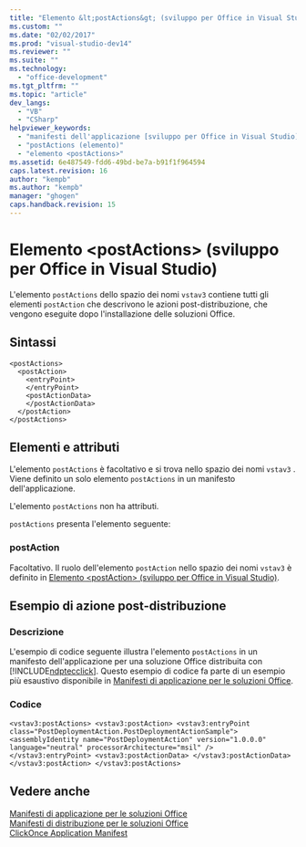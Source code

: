 ```yaml
---
title: "Elemento &lt;postActions&gt; (sviluppo per Office in Visual Studio) | Microsoft Docs"
ms.custom: ""
ms.date: "02/02/2017"
ms.prod: "visual-studio-dev14"
ms.reviewer: ""
ms.suite: ""
ms.technology: 
  - "office-development"
ms.tgt_pltfrm: ""
ms.topic: "article"
dev_langs: 
  - "VB"
  - "CSharp"
helpviewer_keywords: 
  - "manifesti dell'applicazione [sviluppo per Office in Visual Studio], elemento <postActions>"
  - "postActions (elemento)"
  - "elemento <postActions>"
ms.assetid: 6e487549-fdd6-49bd-be7a-b91f1f964594
caps.latest.revision: 16
author: "kempb"
ms.author: "kempb"
manager: "ghogen"
caps.handback.revision: 15
---
```

# Elemento &lt;postActions&gt; (sviluppo per Office in Visual Studio)
  L'elemento `postActions` dello spazio dei nomi `vstav3`  contiene tutti gli elementi `postAction` che descrivono le azioni post\-distribuzione, che vengono eseguite dopo l'installazione delle soluzioni Office.  
  
## Sintassi  
  
```  
<postActions>  
  <postAction>  
    <entryPoint>  
    </entryPoint>  
    <postActionData>  
    </postActionData>  
  </postAction>  
</postActions>  
```  
  
## Elementi e attributi  
 L'elemento `postActions` è facoltativo e si trova nello spazio dei nomi `vstav3` . Viene definito un solo elemento `postActions` in un manifesto dell'applicazione.  
  
 L'elemento `postActions` non ha attributi.  
  
 `postActions` presenta l'elemento seguente:  
  
### postAction  
 Facoltativo. Il ruolo dell'elemento `postAction` nello spazio dei nomi `vstav3`  è definito in [Elemento &#60;postAction&#62; &#40;sviluppo per Office in Visual Studio&#41;](../vsto/postaction-element-office-development-in-visual-studio.md).  
  
## Esempio di azione post\-distribuzione  
  
### Descrizione  
 L'esempio di codice seguente illustra l'elemento `postActions` in un manifesto dell'applicazione per una soluzione Office distribuita con [!INCLUDE[ndptecclick](../vsto/includes/ndptecclick-md.md)]. Questo esempio di codice fa parte di un esempio più esaustivo disponibile in [Manifesti di applicazione per le soluzioni Office](../vsto/application-manifests-for-office-solutions.md).  
  
### Codice  
  
```  
<vstav3:postActions> <vstav3:postAction> <vstav3:entryPoint class="PostDeploymentAction.PostDeploymentActionSample"> <assemblyIdentity name="PostDeploymentAction" version="1.0.0.0" language="neutral" processorArchitecture="msil" /> </vstav3:entryPoint> <vstav3:postActionData> </vstav3:postActionData> </vstav3:postAction> </vstav3:postActions>  
```  
  
## Vedere anche  
 [Manifesti di applicazione per le soluzioni Office](../vsto/application-manifests-for-office-solutions.md)   
 [Manifesti di distribuzione per le soluzioni Office](../vsto/deployment-manifests-for-office-solutions.md)   
 [ClickOnce Application Manifest](../deployment/clickonce-application-manifest.md)  
  
  